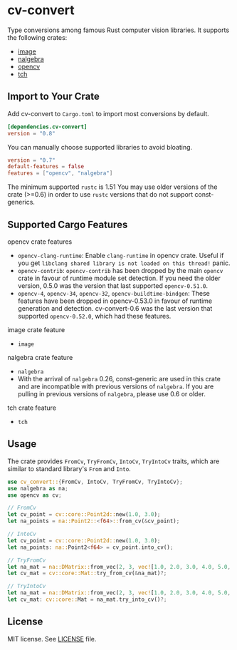 # cv-convert

Type conversions among famous Rust computer vision libraries. It supports the following crates:

- [image](https://crates.io/crates/image)
- [nalgebra](https://crates.io/crates/nalgebra)
- [opencv](https://crates.io/crates/opencv)
- [tch](https://crates.io/crates/tch)

## Import to Your Crate

Add cv-convert to `Cargo.toml` to import most conversions by default.

```toml
[dependencies.cv-convert]
version = "0.8"
```

You can manually choose supported libraries to avoid bloating.

```toml
version = "0.7"
default-features = false
features = ["opencv", "nalgebra"]
```

The minimum supported `rustc` is 1.51
You may use older versions of the crate (>=0.6) in order to use `rustc` versions that do not support const-generics.
## Supported Cargo Features

opencv crate features

- `opencv-clang-runtime`: Enable `clang-runtime` in opencv crate. Useful if you get `libclang shared library is not loaded on this thread!` panic.
- `opencv-contrib`: `opencv-contrib` has been dropped by the main `opencv` crate in favour of runtime module set detection. If you need the older version, 0.5.0 was the version that last supported `opencv-0.51.0`. 
- `opencv-4`, `opencv-34`, `opencv-32`, `opencv-buildtime-bindgen`: These features have been dropped in opencv-0.53.0 in favour of runtime generation and detection. cv-convert-0.6 was the last version that supported `opencv-0.52.0`, which had these features.

image crate feature

- `image`

nalgebra crate feature

- `nalgebra`
- With the arrival of `nalgebra` 0.26, const-generic are used in this crate and are incompatible with previous versions of `nalgebra`. If you are pulling in previous versions of `nalgebra`, please use 0.6 or older.

tch crate feature

- `tch`


## Usage

The crate provides `FromCv`, `TryFromCv`, `IntoCv`, `TryIntoCv` traits, which are similar to standard library's `From` and `Into`.

```rust
use cv_convert::{FromCv, IntoCv, TryFromCv, TryIntoCv};
use nalgebra as na;
use opencv as cv;

// FromCv
let cv_point = cv::core::Point2d::new(1.0, 3.0);
let na_points = na::Point2::<f64>::from_cv(&cv_point);

// IntoCv
let cv_point = cv::core::Point2d::new(1.0, 3.0);
let na_points: na::Point2<f64> = cv_point.into_cv();

// TryFromCv
let na_mat = na::DMatrix::from_vec(2, 3, vec![1.0, 2.0, 3.0, 4.0, 5.0, 6.0]);
let cv_mat = cv::core::Mat::try_from_cv(&na_mat)?;

// TryIntoCv
let na_mat = na::DMatrix::from_vec(2, 3, vec![1.0, 2.0, 3.0, 4.0, 5.0, 6.0]);
let cv_mat: cv::core::Mat = na_mat.try_into_cv()?;
```

## License

MIT license. See [LICENSE](LICENSE.txt) file.

